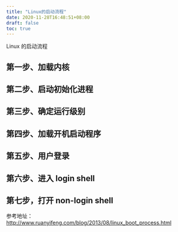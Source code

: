 ```yaml
---
title: "Linux的启动流程"
date: 2020-11-28T16:48:51+08:00
draft: false
toc: true
---
```


Linux 的启动流程

## 第一步、加载内核

## 第二步、启动初始化进程

## 第三步、确定运行级别

## 第四步、加载开机启动程序

## 第五步、用户登录

## 第六步、进入 login shell

## 第七步，打开 non-login shell

参考地址：http://www.ruanyifeng.com/blog/2013/08/linux_boot_process.html

